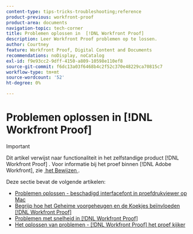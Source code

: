 ```yaml
---
content-type: tips-tricks-troubleshooting;reference
product-previous: workfront-proof
product-area: documents
navigation-topic: tech-corner
title: Problemen oplossen in  [!DNL Workfront Proof]
description: Leer Workfront Proof problemen op te lossen.
author: Courtney
feature: Workfront Proof, Digital Content and Documents
recommendations: noDisplay, noCatalog
exl-id: f9e93cc2-9dff-4150-a809-10598e110ef8
source-git-commit: f6dc13a03f6468b4c2f52c370e48229ca70815c7
workflow-type: tm+mt
source-wordcount: '52'
ht-degree: 0%

---
```


# Problemen oplossen in [!DNL Workfront Proof]

>[!IMPORTANT]
>
>Dit artikel verwijst naar functionaliteit in het zelfstandige product [!DNL Workfront Proof] . Voor informatie bij het proef binnen [!DNL Adobe Workfront], zie [&#x200B; het Bewijzen &#x200B;](../../../review-and-approve-work/proofing/proofing.md).

Deze sectie bevat de volgende artikelen:

* [Problemen oplossen - beschadigd interfacefont in proefdrukviewer op Mac](../../../workfront-proof/wp-tech-corner/troubleshooting/corrupted-interface-font-pv-mac.md)
* [Begrijp hoe het Geheime voorgeheugen en de Koekjes beïnvloeden  [!DNL Workfront Proof]](../../../workfront-proof/wp-tech-corner/troubleshooting/how-cache-cookies-affect-pv.md)
* [Problemen met snelheid in  [!DNL Workfront Proof]](../../../workfront-proof/wp-tech-corner/troubleshooting/speed-issue.md)
* [Het oplossen van problemen -  [!DNL Workfront Proof]  het proef kijker](../../../workfront-proof/wp-tech-corner/troubleshooting/proofing-viewer.md)
